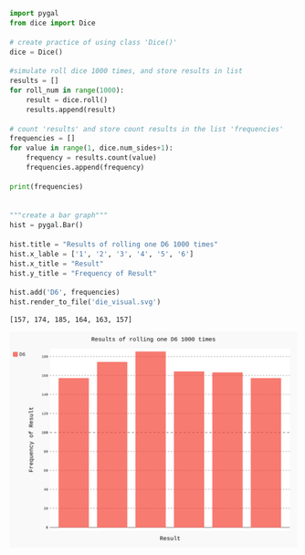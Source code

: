 

```python
import pygal
from dice import Dice

# create practice of using class 'Dice()'
dice = Dice()

#simulate roll dice 1000 times, and store results in list
results = []
for roll_num in range(1000):
    result = dice.roll()
    results.append(result)

# count 'results' and store count results in the list 'frequencies'    
frequencies = []
for value in range(1, dice.num_sides+1):
    frequency = results.count(value)
    frequencies.append(frequency)
     
print(frequencies)


"""create a bar graph"""
hist = pygal.Bar()

hist.title = "Results of rolling one D6 1000 times"
hist.x_lable = ['1', '2', '3', '4', '5', '6']
hist.x_title = "Result"
hist.y_title = "Frequency of Result"

hist.add('D6', frequencies)
hist.render_to_file('die_visual.svg')
```

    [157, 174, 185, 164, 163, 157]
    
![image](https://github.com/PythonandLee/Python_Matplotlib/blob/master/die_visual.svg)    
    


```python

```
